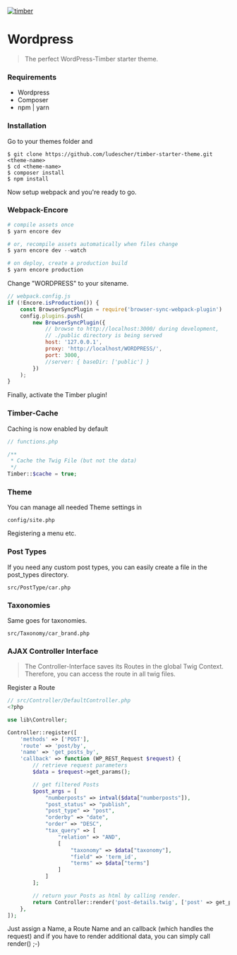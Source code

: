 [![timber](https://ps.w.org/timber-library/assets/banner-1544x500.jpg)](https://www.upstatement.com/timber/)

# Wordpress
> The perfect WordPress-Timber starter theme.

### Requirements
* Wordpress
* Composer
* npm | yarn

### Installation

Go to your themes folder and
```
$ git clone https://github.com/ludescher/timber-starter-theme.git <theme-name>
$ cd <theme-name>
$ composer install
$ npm install
```
Now setup webpack and you're ready to go.

### Webpack-Encore
```php
# compile assets once
$ yarn encore dev

# or, recompile assets automatically when files change
$ yarn encore dev --watch

# on deploy, create a production build
$ yarn encore production
```
Change "WORDPRESS" to your sitename.
```js
// webpack.config.js
if (!Encore.isProduction()) {
    const BrowserSyncPlugin = require('browser-sync-webpack-plugin')
    config.plugins.push(
        new BrowserSyncPlugin({
            // browse to http://localhost:3000/ during development,
            // ./public directory is being served
            host: '127.0.0.1',
            proxy: 'http://localhost/WORDPRESS/',
            port: 3000,
            //server: { baseDir: ['public'] }
        })
    );
}
```
Finally, activate the Timber plugin!

### Timber-Cache
Caching is now enabled by default
```php
// functions.php

/**
 * Cache the Twig File (but not the data)
 */
Timber::$cache = true;
```

### Theme
You can manage all needed Theme settings in
```
config/site.php
```
Registering a menu etc.

### Post Types
If you need any custom post types, you can easily create a file in the post_types directory.
```
src/PostType/car.php
```

### Taxonomies
Same goes for taxonomies.
```
src/Taxonomy/car_brand.php
```

### AJAX Controller Interface
> The Controller-Interface saves its Routes in the global Twig Context. Therefore, you can access the route in all twig files.

Register a Route

```php
// src/Controller/DefaultController.php
<?php

use lib\Controller;

Controller::register([
	'methods' => ['POST'],
	'route' => 'post/by',
	'name' => 'get_posts_by',
	'callback' => function (WP_REST_Request $request) {
        // retrieve request parameters
        $data = $request->get_params();

        // get filtered Posts
        $post_args = [
            "numberposts" => intval($data["numberposts"]),
            "post_status" => "publish",
            "post_type" => "post",
            "orderby" => "date",
            "order" => "DESC",
            "tax_query" => [
                "relation" => "AND",
                [
                    "taxonomy" => $data["taxonomy"],
                    "field" => 'term_id',
                    "terms" => $data["terms"]
                ]
            ]
        ];

        // return your Posts as html by calling render.
        return Controller::render('post-details.twig', ['post' => get_posts($post_args)]);
    },
]);
```
Just assign a Name, a Route Name and an callback (which handles the request) and if you have to render additional data, you can simply call render() ;-)
